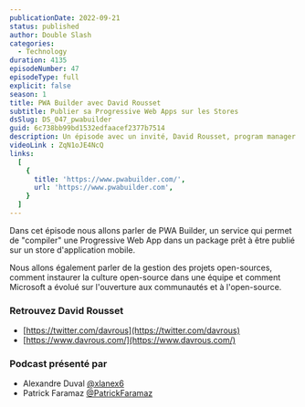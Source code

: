 ```yaml
---
publicationDate: 2022-09-21
status: published
author: Double Slash
categories:
  - Technology
duration: 4135
episodeNumber: 47
episodeType: full
explicit: false
season: 1
title: PWA Builder avec David Rousset
subtitle: Publier sa Progressive Web Apps sur les Stores
dsSlug: DS_047_pwabuilder
guid: 6c738bb99bd1532edfaacef2377b7514
description: Un épisode avec un invité, David Rousset, program manager chez Microsoft et coauteur de BabylonJS. Avec lui, nous allons parler de PWA Builder, un service pour nous aider à publier les progressives web apps
videoLink : ZqN1oJE4NcQ
links:
  [
    {
      title: 'https://www.pwabuilder.com/',
      url: 'https://www.pwabuilder.com',
    }
  ]
---
```

Dans cet épisode nous allons parler de PWA Builder, un service qui permet de "compiler" une Progressive Web App dans un package prêt à être publié sur un store d'application mobile.

Nous allons également parler de la gestion des projets open-sources, comment instaurer la culture open-source dans une équipe et comment Microsoft a évolué sur l'ouverture aux communautés et à l'open-source.


### Retrouvez David Rousset

- [https://twitter.com/davrous](https://twitter.com/davrous)
- [https://www.davrous.com/](https://www.davrous.com/)


### Podcast présenté par

- Alexandre Duval [@xlanex6](https://twitter.com/xlanex6)
- Patrick Faramaz [@PatrickFaramaz](https://twitter.com/PatrickFaramaz)
